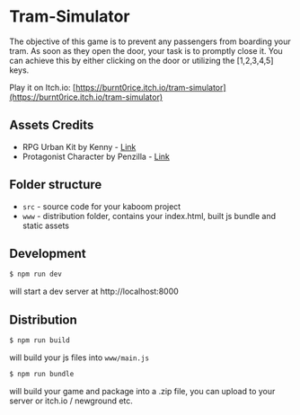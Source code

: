 # Tram-Simulator
The objective of this game is to prevent any passengers from boarding your tram. As soon as they open the door, your task is to promptly close it. You can achieve this by either clicking on the door or utilizing the [1,2,3,4,5] keys.

Play it on Itch.io: [https://burnt0rice.itch.io/tram-simulator](https://burnt0rice.itch.io/tram-simulator)

## Assets Credits
- RPG Urban Kit by Kenny - [Link](https://kenney-assets.itch.io/rpg-urban-kit)
- Protagonist Character by Penzilla - [Link](https://penzilla.itch.io/protagonist-character)

## Folder structure

- `src` - source code for your kaboom project
- `www` - distribution folder, contains your index.html, built js bundle and static assets


## Development

```sh
$ npm run dev
```

will start a dev server at http://localhost:8000

## Distribution

```sh
$ npm run build
```

will build your js files into `www/main.js`

```sh
$ npm run bundle
```

will build your game and package into a .zip file, you can upload to your server or itch.io / newground etc.